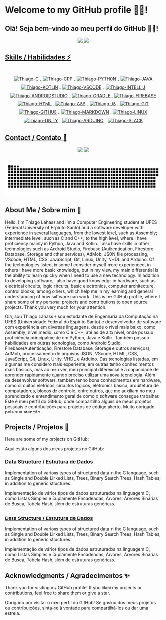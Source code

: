 # Welcome to my GitHub profile 👨‍💻!

## Olá! Seja bem-vindo ao meu perfil do GitHub 👨‍💻!

<div align="center">
    <a href="https://github.com/ThiagoLahass">
    <img height="180em" src="https://github-readme-stats.vercel.app/api?username=ThiagoLahass&count_private=true&show_icons=true&theme=tokyonight"/>
    <img height="180em" src="https://github-readme-stats.vercel.app/api/top-langs/?username=ThiagoLahass&count_private=true&layout=compact&theme=tokyonight"/>
</div>

## Skills / Habilidades ⚡
<div align="center" style="display: inline_block"><br>
    <img style="margin: 5px;" align="center" alt="Thiago-C" height="50" width="50" src="https://cdn.jsdelivr.net/gh/devicons/devicon/icons/c/c-original.svg" />
    <img style="margin: 5px;" align="center" alt="Thiago-CPP" height="50" width="50" src="https://cdn.jsdelivr.net/gh/devicons/devicon/icons/cplusplus/cplusplus-original.svg" />
    <img style="margin: 5px;" align="center" alt="Thiago-PYTHON" height="50" width="50" src="https://cdn.jsdelivr.net/gh/devicons/devicon/icons/python/python-original-wordmark.svg" />
    <img style="margin: 5px;" align="center" alt="Thiago-JAVA" height="50" width="50" src="https://cdn.jsdelivr.net/gh/devicons/devicon/icons/java/java-original-wordmark.svg" />
    <img style="margin: 5px;" align="center" alt="Thiago-KOTLIN" height="50" width="50" src="https://cdn.jsdelivr.net/gh/devicons/devicon/icons/kotlin/kotlin-original.svg" />
    <img style="margin: 5px;" align="center" alt="Thiago-VSCODE" height="50" width="50" src="https://cdn.jsdelivr.net/gh/devicons/devicon/icons/vscode/vscode-original.svg" />
    <img style="margin: 5px;" align="center" alt="Thiago-INTELLIJ" height="50" width="50" src="https://cdn.jsdelivr.net/gh/devicons/devicon/icons/intellij/intellij-original.svg" />
    <img style="margin: 5px;" align="center" alt="Thiago-ANDROIDSTUDIO" height="70" width="70" src="https://cdn.jsdelivr.net/gh/devicons/devicon/icons/androidstudio/androidstudio-original.svg" />
    <img style="margin: 5px;" align="center" alt="Thiago-GRADLE" height="50" width="50" src="https://cdn.jsdelivr.net/gh/devicons/devicon/icons/gradle/gradle-plain.svg" />
    <img style="margin: 5px;" align="center" alt="Thiago-FIREBASE" height="50" width="50" src="https://cdn.jsdelivr.net/gh/devicons/devicon/icons/firebase/firebase-plain-wordmark.svg" />
    <img style="margin: 5px;" align="center" alt="Thiago-HTML" height="50" width="50" src="https://cdn.jsdelivr.net/gh/devicons/devicon/icons/html5/html5-plain.svg" />
    <img style="margin: 5px;" align="center" alt="Thiago-CSS" height="50" width="50" src="https://cdn.jsdelivr.net/gh/devicons/devicon/icons/css3/css3-plain.svg" />
    <img style="margin: 5px;" align="center" alt="Thiago-JS" height="50" width="50" src="https://cdn.jsdelivr.net/gh/devicons/devicon/icons/javascript/javascript-original.svg" />
    <img style="margin: 5px;" align="center" alt="Thiago-GIT" height="50" width="50" src="https://cdn.jsdelivr.net/gh/devicons/devicon/icons/git/git-original.svg" />
    <img style="margin: 5px;" align="center" alt="Thiago-GITHUB" height="50" width="50" src="https://cdn.jsdelivr.net/gh/devicons/devicon/icons/github/github-original-wordmark.svg" />
    <img style="margin: 5px;" align="center" alt="Thiago-MARKDOWN" height="50" width="50" src="https://cdn.jsdelivr.net/gh/devicons/devicon/icons/markdown/markdown-original.svg" />
    <img style="margin: 5px;" align="center" alt="Thiago-LINUX" height="50" width="50" src="https://cdn.jsdelivr.net/gh/devicons/devicon/icons/linux/linux-original.svg" />
    <img style="margin: 5px;" align="center" alt="Thiago-UNITY" height="50" width="50" src="https://cdn.jsdelivr.net/gh/devicons/devicon/icons/unity/unity-original.svg" />
    <img style="margin: 5px;" align="center" alt="Thiago-ARDUINO" height="50" width="50" src="https://cdn.jsdelivr.net/gh/devicons/devicon/icons/arduino/arduino-original-wordmark.svg" />
    <img style="margin: 5px;" align="center" alt="Thiago-SLACK" height="50" width="50" src="https://cdn.jsdelivr.net/gh/devicons/devicon/icons/slack/slack-original-wordmark.svg" />     
</div>

## Contact / Contato 📩

<div align="center">
    <a href="mailto:lahassthiagofelippe@gmail.com" target="_blank"><img src="https://img.shields.io/badge/Gmail-D14836?style=for-the-badge&logo=gmail&logoColor=white" target="_blank"></a>
    <a href="https://www.instagram.com/thiago_lahass/" target="_blank"><img src="https://img.shields.io/badge/Instagram-E4405F?style=for-the-badge&logo=instagram&logoColor=white" target="_blank"></a>
</div>

##

![Snake Animation](https://github.com/ThiagoLahass/ThiagoLahass/blob/output/github-contribution-grid-snake.svg)

##

## About Me / Sobre mim 🔭

Hello, I'm Thiago Lahass and I'm a Computer Engineering student at UFES (Federal University of Espírito Santo) and a software developer with experience in several languages, from the lowest level, such as Assembly; intermediate level, such as C and C++; to the high level, where I have proficiency mainly in Python, Java and Kotlin. I also have skills in other technologies such as Android Studio, Firebase (Authentication, Firestore Database, Storage and other services), AdMob, JSON file processing, VScode, HTML, CSS, JavaScript, Git, Linux, Unity, VHDL and Arduino. Of the technologies listed, in some I consider myself more experienced, in others I have more basic knowledge, but in my view, my main differential is the ability to learn quickly when I need to use a new technology. In addition to developing software, I also have good knowledge in hardware, such as electrical circuits, logic circuits, basic electronics, computer architecture, control blocks, among others, which help me in my learning and general understanding of how software can work. This is my GitHub profile, where I share some of my personal projects and contributions to open source projects. Thank you very much for your attention.

Olá, sou Thiago Lahass e sou estudante de Engenharia da Computação na UFES (Universidade Federal do Espírito Santo) e desenvolvedor de software com experiência em diversas linguagens, desde o nível mais baixo, como Assembly; nível médio, como C e C++; até as de alto nível, onde possuo proficiência principalmente em Python, Java e Kotlin. Também possuo habilidades em outras tecnologias, como Android Studio, Firebase(Autenticação, Firestore Database, Storage e outros serviços), AdMob, processamento de arquivos JSON, VScode, HTML, CSS, JavaScript, Git, Linux, Unity, VHDL e Arduino. Das tecnologias listadas, em algumas me considero mais experiente, em outras tenho conhecimentos mais básicos, mas ao meu ver, meu principal diferencial é a capacidade de aprender rapidamente quando preciso utilizar uma nova tecnologia. Além de desenvolver software, também tenho bons conhecimentos em hardware, como circuitos eletricos, circuitos lógicos, eletronica básica, arquitetura de computadores, blocos de controle, entre outros, que me auxiliam no meu aprendizado e entendimento geral de como o software consegue trabalhar. Este é meu perfil do GitHub, onde compartilho alguns de meus projetos pessoais e contribuições para projetos de código aberto. Muito obrigado pela sua atenção.

## Projects / Projetos 💬

Here are some of my projects on GitHub:

Aqui estão alguns dos meus projetos no GitHub:

### [Data Structure / Estrutura de Dados](https://github.com/ThiagoLahass/Estruturas-de-Dados.git)

Implementation of various types of structured data in the C language, such as Single and Double Linked Lists, Trees, Binary Search Trees, Hash Tables, in addition to generic structures.

Implementação de vários tipos de dados estruturados na linguagem C, como Listas Simples e Duplamente Encadeadas, Árvores, Árvores Binárias de Busca, Tabela Hash, além de estruturas genéricas.

##

### [Data Structure / Estrutura de Dados](https://github.com/ThiagoLahass/Estruturas-de-Dados.git)

Implementation of various types of structured data in the C language, such as Single and Double Linked Lists, Trees, Binary Search Trees, Hash Tables, in addition to generic structures.

Implementação de vários tipos de dados estruturados na linguagem C, como Listas Simples e Duplamente Encadeadas, Árvores, Árvores Binárias de Busca, Tabela Hash, além de estruturas genéricas.

## Acknowledgments / Agradecimentos ✨

Thank you for visiting my GitHub profile! If you liked my projects or contributions, feel free to share them or give a star.

Obrigado por visitar o meu perfil do GitHub! Se gostou dos meus projetos ou contribuições, sinta-se à vontade para compartilhá-los ou dar uma estrela.



<!--
### Hi there 👋


**ThiagoLahass/ThiagoLahass** is a ✨ _special_ ✨ repository because its `README.md` (this file) appears on your GitHub profile.

Here are some ideas to get you started:

- 🔭 I’m currently working on ...
- 🌱 I’m currently learning ...
- 👯 I’m looking to collaborate on ...
- 🤔 I’m looking for help with ...
- 💬 Ask me about ...
- 📫 How to reach me: ...
- 😄 Pronouns: ...
- ⚡ Fun fact: ...
-->

